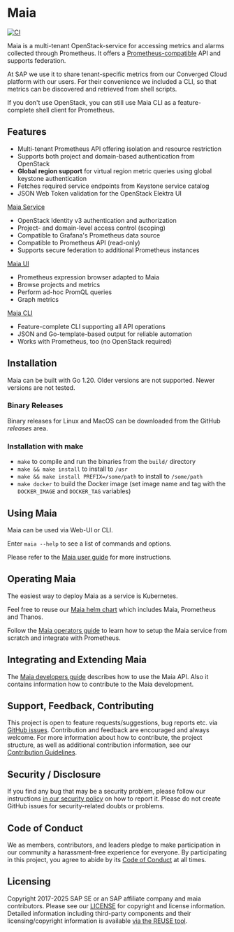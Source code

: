 <!--
SPDX-FileCopyrightText: 2025 SAP SE or an SAP affiliate company

SPDX-License-Identifier: Apache-2.0
-->

# Maia

[![CI](https://github.com/sapcc/maia/actions/workflows/ci.yaml/badge.svg)](https://github.com/sapcc/maia/actions/workflows/ci.yaml)

Maia is a multi-tenant OpenStack-service for accessing metrics and alarms collected through Prometheus. It offers 
a [Prometheus-compatible](https://prometheus.io/docs/querying/api/) API and supports federation.

At SAP we use it to share tenant-specific metrics from our Converged Cloud platform
with our users. For their convenience we included a CLI, so that metrics can be discovered and
retrieved from shell scripts.

If you don't use OpenStack, you can still use Maia CLI as a feature-complete shell client for Prometheus. 

## Features

- Multi-tenant Prometheus API offering isolation and resource restriction
- Supports both project and domain-based authentication from OpenStack
- **Global region support** for virtual region metric queries using global keystone authentication
- Fetches required service endpoints from Keystone service catalog
- JSON Web Token validation for the OpenStack Elektra UI

[Maia Service](docs/operators-guide.md)

* OpenStack Identity v3 authentication and authorization
* Project- and domain-level access control (scoping)
* Compatible to Grafana's Prometheus data source 
* Compatible to Prometheus API (read-only)
* Supports secure federation to additional Prometheus instances

[Maia UI](docs/users-guide.md#using-the-maia-ui)

* Prometheus expression browser adapted to Maia
* Browse projects and metrics
* Perform ad-hoc PromQL queries
* Graph metrics

[Maia CLI](docs/users-guide.md#using-the-maia-client)

* Feature-complete CLI supporting all API operations
* JSON and Go-template-based output for reliable automation
* Works with Prometheus, too (no OpenStack required)

## Installation

Maia can be built with Go 1.20. Older versions are not supported. Newer versions are not tested.

### Binary Releases

Binary releases for Linux and MacOS can be downloaded from the GitHub _releases_ area.

### Installation with make

* `make` to compile and run the binaries from the `build/` directory
* `make && make install` to install to `/usr`
* `make && make install PREFIX=/some/path` to install to `/some/path`
* `make docker` to build the Docker image (set image name and tag with the `DOCKER_IMAGE` and `DOCKER_TAG` variables)

## Using Maia

Maia can be used via Web-UI or CLI.

Enter `maia --help` to see a list of commands and options.

Please refer to the [Maia user guide](./docs/users-guide.md) for more instructions.

## Operating Maia

The easiest way to deploy Maia as a service is Kubernetes.

Feel free to reuse our [Maia helm chart](https://github.com/sapcc/helm-charts/tree/master/openstack/maia)
which includes Maia, Prometheus and Thanos.

Follow the [Maia operators guide](./docs/operators-guide.md) to learn how to setup the 
Maia service from scratch and integrate with Prometheus.

## Integrating and Extending Maia

The [Maia developers guide](./docs/developers-guide.md) describes how to use the Maia API. Also
it contains information how to contribute to the Maia development.

## Support, Feedback, Contributing

This project is open to feature requests/suggestions, bug reports etc. via [GitHub issues](https://docs.github.com/en/issues/tracking-your-work-with-issues/using-issues/creating-an-issue). Contribution and feedback are encouraged and always welcome. For more information about how to contribute, the project structure, as well as additional contribution information, see our [Contribution Guidelines](https://github.com/SAP-cloud-infrastructure/.github/blob/main/CONTRIBUTING.md).

## Security / Disclosure

If you find any bug that may be a security problem, please follow our instructions [in our security policy](https://github.com/SAP-cloud-infrastructure/.github/blob/main/SECURITY.md) on how to report it. Please do not create GitHub issues for security-related doubts or problems.

## Code of Conduct

We as members, contributors, and leaders pledge to make participation in our community a harassment-free experience for everyone. By participating in this project, you agree to abide by its [Code of Conduct](https://github.com/SAP-cloud-infrastructure/.github/blob/main/CODE_OF_CONDUCT.md) at all times.

## Licensing

Copyright 2017-2025 SAP SE or an SAP affiliate company and maia contributors. Please see our [LICENSE](LICENSE) for copyright and license information. Detailed information including third-party components and their licensing/copyright information is available [via the REUSE tool](https://api.reuse.software/info/github.com/sapcc/maia).